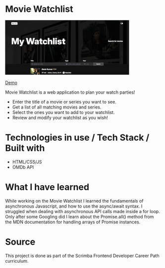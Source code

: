 # Movie Watchlist

![Search Page](./img/screenshot.png)

[Demo](https://66e4a8e77537c4839804103a--glowing-smakager-0284cd.netlify.app)

Movie Watchlist is a web application to plan your watch parties! 
- Enter the title of a movie or series you want to see.
- Get a list of all matching movies and series.
- Select the ones you want to add to your watchlist.
- Review and modify your watchlist as you wish!

# Technologies in use / Tech Stack / Built with

- HTML/CSS/JS
- OMDb API

# What I have learned

While working on the Movie Watchlist I learned the fundamentals of asynchronous Javascript, and how to use the async/await syntax.
I struggled when dealing with asynchronous API calls made inside a for loop. Only after some Googling did I learn about the Promise.all() method from the MDN documentation for handling arrays of Promise instances.

# Source

This project is done as part of the Scrimba Frontend Developer Career Path curriculum.